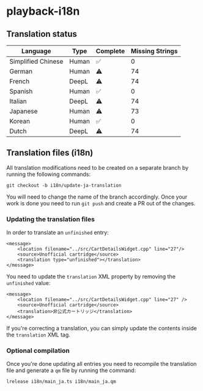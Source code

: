 # playback-i18n

## Translation status

| Language            | Type          | Complete | Missing Strings |
| ------------------- | ------------- | -------- | --------------- |
| Simplified Chinese  | Human         | ✅       | 0              |
| German              | Human         | ⚠️       | 74             |
| French              | DeepL         | ⚠️       | 74             |
| Spanish             | Human         | ✅       | 0              |
| Italian             | DeepL         | ⚠️       | 74             |
| Japanese            | Human         | ⚠️       | 73             |
| Korean              | Human         | ✅       | 0              |
| Dutch               | DeepL         | ⚠️       | 74             |

## Translation files (i18n)

All translation modifications need to be created on a separate branch by running the following commands:

`git checkout -b i18n/update-ja-translation`

You will need to change the name of the branch accordingly. Once your work is done you need to run `git push` and create a PR out of the changes.

### Updating the translation files

In order to translate an `unfinished` entry:

```
<message>
    <location filename="../src/CartDetailsWidget.cpp" line="27"/>
    <source>Unofficial cartridge</source>
    <translation type="unfinished"></translation>
</message>
```

You need to update the `translation` XML property by removing the `unfinished` value: 

```
<message>
    <location filename="../src/CartDetailsWidget.cpp" line="27" />
    <source>Unofficial cartridge</source>
    <translation>非公式カートリッジ</translation>
</message>
```

If you're correcting a translation, you can simply update the contents inside the `translation` XML tag.

### Optional compilation

Once you're done updating all entries you need to recompile the translation file and generate a `qm` file by running the command:

`lrelease i18n/main_ja.ts i18n/main_ja.qm`
